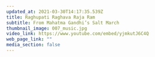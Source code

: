 ```yaml
---
updated_at: 2021-03-30T14:17:35.539Z
title: Raghupati Raghava Raja Ram
subtitle: From Mahatma Gandhi’s Salt March
thumbnail_image: 007_music.jpg
video_link: https://www.youtube.com/embed/yjmkutJ6C4Q
web_page_link: ""
media_section: false
---
```

